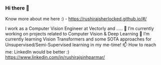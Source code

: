 ### Hi there 👋

Know more about me here :) - https://rushirajsherlocked.github.io/#/ 

I work as a Computer Vision Engineer at Vectorly and .....
🔭 I’m currently working on projects related to Computer Vision & Deep Learning
🌱 I’m currently learning Vision Transformers and some SOTA approaches for Unsupervised/Semi-Supervised learning in my me-time!
📫 How to reach me: LinkedIn would be better :) https://www.linkedin.com/in/rushirajsinhparmar/

<!--
**rushirajsherlocked/rushirajsherlocked** is a ✨ _special_ ✨ repository because its `README.md` (this file) appears on your GitHub profile.

Here are some ideas to get you started:

🔭 I’m currently working on projects related to Computer Vision & Deep Learning
🌱 I’m currently learning ...
👯 I’m looking to collaborate on ...
🤔 I’m looking for help with ...
💬 Ask me about ...
📫 How to reach me: ...
😄 Pronouns: ...
⚡ Fun fact: ...

